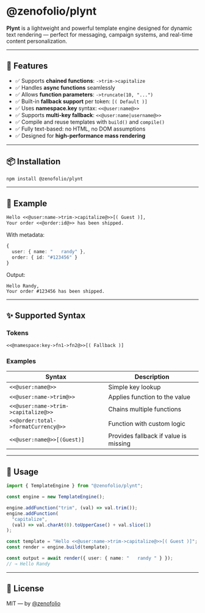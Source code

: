 # @zenofolio/plynt

**Plynt** is a lightweight and powerful template engine designed for dynamic text rendering — perfect for messaging, campaign systems, and real-time content personalization.

---

## 🚀 Features

- ✅ Supports **chained functions**: `->trim->capitalize`
- ✅ Handles **async functions** seamlessly
- ✅ Allows **function parameters**: `->truncate(10, "...")`
- ✅ Built-in **fallback support** per token: `[( Default )]`
- ✅ Uses **namespace.key** syntax: `<<@user:name@>>`
- ✅ Supports **multi-key fallback**: `<<@user:name|username@>>`
- ✅ Compile and reuse templates with `build()` and `compile()`
- ✅ Fully text-based: no HTML, no DOM assumptions
- ✅ Designed for **high-performance mass rendering**

---

## 📦 Installation

```bash
npm install @zenofolio/plynt
```

---

## 🧩 Example

```txt
Hello <<@user:name->trim->capitalize@>>[( Guest )],
Your order <<@order:id@>> has been shipped.
```

With metadata:

```ts
{
  user: { name: "   randy" },
  order: { id: "#123456" }
}
```

Output:

```
Hello Randy,
Your order #123456 has been shipped.
```

---

## ✨ Supported Syntax

### Tokens

```txt
<<@namespace:key->fn1->fn2@>>[( Fallback )]
```

### Examples

| Syntax                              | Description                           |
| ----------------------------------- | ------------------------------------- |
| `<<@user:name@>>`                   | Simple key lookup                     |
| `<<@user:name->trim@>>`             | Applies function to the value         |
| `<<@user:name->trim->capitalize@>>` | Chains multiple functions             |
| `<<@order:total->formatCurrency@>>` | Function with custom logic            |
| `<<@user:name@>>[(Guest)]`          | Provides fallback if value is missing |

---

## 🔧 Usage

```ts
import { TemplateEngine } from "@zenofolio/plynt";

const engine = new TemplateEngine();

engine.addFunction("trim", (val) => val.trim());
engine.addFunction(
  "capitalize",
  (val) => val.charAt(0).toUpperCase() + val.slice(1)
);

const template = "Hello <<@user:name->trim->capitalize@>>[( Guest )]";
const render = engine.build(template);

const output = await render({ user: { name: "   randy " } });
// → Hello Randy
```

---

## 📄 License

MIT — by [@zenofolio](https://github.com/zenofolio)

